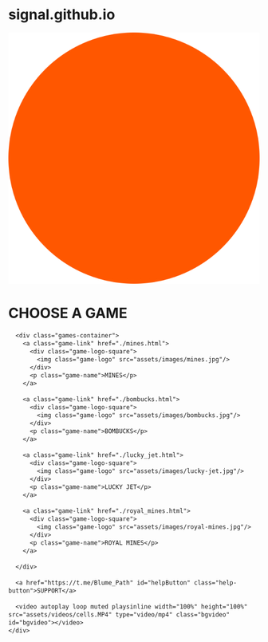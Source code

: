 # signal.github.io
<!DOCTYPE html>
<html lang="en">

<head>
  <meta charset="UTF-8">
  <meta name="viewport" content="width=device-width, initial-scale=1.0, maximum-scale=1.0, user-scalable=0"/>
  <link rel="preconnect" href="https://fonts.googleapis.com">
  <link rel="preconnect" href="https://fonts.gstatic.com" crossorigin>
  <link href="https://fonts.googleapis.com/css2?family=Libre+Franklin:ital,wght@0,100..900;1,100..900&display=swap" rel="stylesheet">
  <link rel="stylesheet" href="styles/style.css">
  <link rel="stylesheet" href="styles/home.css">
  <title> USERNAME</title>
</head>

<body id="body">
    <div class="container">
      <img class="bot-logo" src="assets/icons/bot-logo.png"></img>
      <h1 id="chooseGameText" class="choose-game">CHOOSE A GAME</h1>
        
      <div class="games-container">
        <a class="game-link" href="./mines.html">
          <div class="game-logo-square">
            <img class="game-logo" src="assets/images/mines.jpg"/>
          </div>
          <p class="game-name">MINES</p>
        </a>

        <a class="game-link" href="./bombucks.html">
          <div class="game-logo-square">
            <img class="game-logo" src="assets/images/bombucks.jpg"/>
          </div>
          <p class="game-name">BOMBUCKS</p>
        </a>

        <a class="game-link" href="./lucky_jet.html">
          <div class="game-logo-square">
            <img class="game-logo" src="assets/images/lucky-jet.jpg"/>
          </div>
          <p class="game-name">LUCKY JET</p>
        </a>

        <a class="game-link" href="./royal_mines.html">
          <div class="game-logo-square">
            <img class="game-logo" src="assets/images/royal-mines.jpg"/>
          </div>
          <p class="game-name">ROYAL MINES</p>
        </a>

      </div>
      
      <a href="https://t.me/Blume_Path" id="helpButton" class="help-button">SUPPORT</a>
      
      <video autoplay loop muted playsinline width="100%" height="100%" src="assets/videos/cells.MP4" type="video/mp4" class="bgvideo" id="bgvideo"></video> 
    </div>
    
  <audio id="clickSoundEffect" src="assets/audio/click.mp3" preload="auto" volume="0.2"></audio>

  <script src="https://telegram.org/js/telegram-web-app.js"></script>
  <script src="scripts/sctipt.js"></script>
  <script src="scripts/home.js"></script>
</body>

</html>

